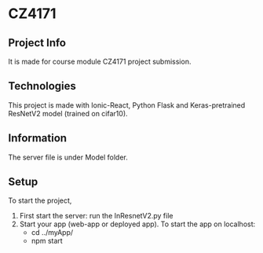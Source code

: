 # CZ4171

## Project Info
It is made for course module CZ4171 project submission.

## Technologies
This project is made with Ionic-React, Python Flask and Keras-pretrained ResNetV2 model (trained on cifar10).

## Information
The server file is under Model folder.

## Setup
To start the project,
1. First start the server:
   run the InResnetV2.py file
2. Start your app (web-app or deployed app). To start the app on localhost: 
   - cd ../myApp/
   - npm start


